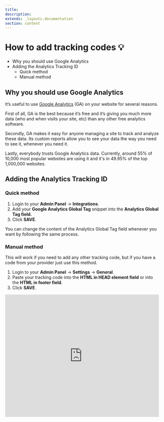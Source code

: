 ```yaml
---
title:
description:
extends: _layouts.documentation
section: content
---
```


# How to add tracking codes 💡

- Why you should use Google Analytics
- Adding the Analytics Tracking ID
    - Quick method
    - Manual method

## Why you should use Google Analytics

It’s useful to use  [Google Analytics](https://www.google.com/analytics/)  (GA) on your website for several reasons.

First of all, GA is the best because it’s free and it’s giving you much more data (who and when visits your site, etc) than any other free analytics software.

Secondly, GA makes it easy for anyone managing a site to track and analyze these data. Its custom reports allow you to see your data the way you need to see it, whenever you need it.

Lastly, everybody trusts Google Analytics data. Currently, around 55% of 10,000 most popular websites are using it and it's in  49.95% of the top 1,000,000 websites.

## Adding the Analytics Tracking ID

### Quick method

1.  Login to your **Admin Panel** ->  **Integrations**.
2.  Add your **Google Analytics Global Tag** snippet into the **Analytics Global Tag field.**
3.  Click  **SAVE**.


You can change the content of the Analytics Global Tag field whenever you want by following the same process.

### Manual method

This will work if you need to add any other tracking code, but if you have a code from your provider just use this method.

1.  Login to your **Admin Panel** ->  **Settings** -> **General**.
2.  Paste your tracking code into the **HTML in HEAD element field** or into the **HTML in footer field**.
3.  Click  **SAVE**.



<iframe width="100%" height="400px" src="https://www.youtube.com/embed/XubdbwIVsKE" title="Yclas video" frameborder="0" allow="accelerometer; autoplay; clipboard-write; encrypted-media; gyroscope; picture-in-picture" allowfullscreen></iframe>
